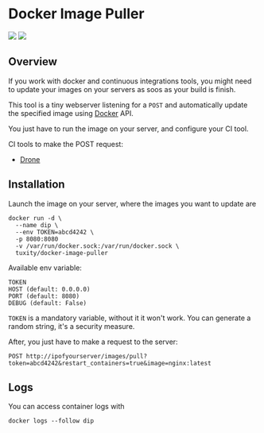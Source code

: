 Docker Image Puller
===================

[![](https://images.microbadger.com/badges/version/tuxity/docker-image-puller.svg)](https://hub.docker.com/r/tuxity/docker-image-puller/)
![](https://images.microbadger.com/badges/image/tuxity/docker-image-puller.svg)

## Overview

If you work with docker and continuous integrations tools, you might need to update your images on your servers as soos as your build is finish.

This tool is a tiny webserver listening for a `POST` and automatically update the specified image using [Docker](https://docs.docker.com/engine/reference/api/docker_remote_api/) API.

You just have to run the image on your server, and configure your CI tool.

CI tools to make the POST request:
- [Drone](http://readme.drone.io/plugins/webhook/)


## Installation

Launch the image on your server, where the images you want to update are
```
docker run -d \
  --name dip \
  --env TOKEN=abcd4242 \
  -p 8080:8080
  -v /var/run/docker.sock:/var/run/docker.sock \
  tuxity/docker-image-puller
```

Available env variable:
```
TOKEN
HOST (default: 0.0.0.0)
PORT (default: 8080)
DEBUG (default: False)
```

`TOKEN` is a mandatory variable, without it it won't work. You can generate a random string, it's a security measure.

After, you just have to make a request to the server:
```
POST http://ipofyourserver/images/pull?token=abcd4242&restart_containers=true&image=nginx:latest
```

## Logs

You can access container logs with
```
docker logs --follow dip
````
